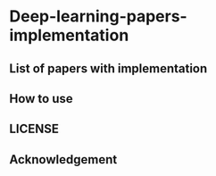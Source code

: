 # Deep-learning-papers-implementation

## List of papers with implementation


## How to use

## LICENSE

## Acknowledgement


